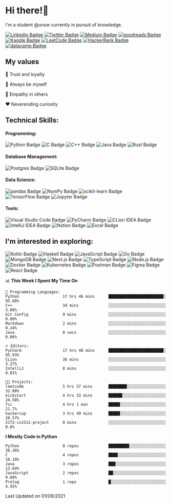 # Hi there!👋

I'm a student @unsw currently in pursuit of knowledge.

[//]: <> (Some of the badges here are just for my own motivation purposes.)

[![Linkedin Badge](https://img.shields.io/badge/-ericzhu98-0A66C2?logo=linkedin&style=flat)](https://linkedin.com/in/ericzhu98/)
[![Twitter Badge](https://img.shields.io/badge/-ericfezhu-1DA1F2?logo=twitter&logoColor=white&style=flat)](https://twitter.com/ericfezhu)
[![Medium Badge](https://img.shields.io/badge/-ericfzhu-000000?logo=medium&logoColor=white&style=flat)](https://medium.com/@ericfzhu)
[![goodreads Badge](https://img.shields.io/badge/-ericfzhu-372213?logo=goodreads&logoColor=white&style=flat)](https://goodreads.com/ericfzhu)
[![Kaggle Badge](https://img.shields.io/badge/-ericzfhu-20BEFF?logo=kaggle&logoColor=white&style=flat)](https://kaggle.com/ericfzhu)
[![LeetCode Badge](https://img.shields.io/badge/-ericfzhu-FFA116?logo=leetcode&logoColor=white&style=flat)](https://leetcode.com/ericfzhu/)
[![HackerRank Badge](https://img.shields.io/badge/-ericfzhu-00EA64?logo=hackerrank&logoColor=white&style=flat)](https://hackerrank.com/ericfzhu)
[![datacamp Badge](https://img.shields.io/badge/-ericfzhu-03EF62?logo=datacamp&logoColor=white&style=flat)](https://datacamp.com/profile/ericfzhu)


## My values

:blue_heart: Trust and loyalty

:purple_heart: Always be myself

:green_heart: Empathy in others

:heart: Neverending curiosity

## Technical Skills:

#### Programming:

![Python Badge](https://img.shields.io/badge/-Python-14354C?logo=python&logoColor=white&style=flat)
![C Badge](https://img.shields.io/badge/C-%2300599C.svg?logo=c&logoColor=white&style=flat)
![C++ Badge](https://img.shields.io/badge/-C++-00599C?logo=c%2B%2B&logoColor=white&style=flat)
![Java Badge](https://img.shields.io/badge/-Java-007396?logo=java&logoColor=white&style=flat)
![Rust Badge](https://img.shields.io/badge/-Rust-000000?logo=rust&style=flat)

#### Database Management:

![Postgres Badge](https://img.shields.io/badge/-Postgres-316192?logo=postgresql&logoColor=white&style=flat)
![SQLite Badge](https://img.shields.io/badge/-SQLite-07405e?logo=sqlite&logoColor=white&style=flat)

#### Data Science:

![pandas Badge](https://img.shields.io/badge/-pandas-150458?logo=pandas&logoColor=white&style=flat)
![NumPy Badge](https://img.shields.io/badge/-NumPy-013243?logo=numpy&logoColor=white&style=flat)
![scikit-learn Badge](https://img.shields.io/badge/-scikit%20learn-F7931E?logo=scikit-learn&logoColor=white&style=flat)
![TensorFlow Badge](https://img.shields.io/badge/-TensorFlow-FF6F00?logo=tensorflow&logoColor=white&style=flat)
![Jupyter Badge](https://img.shields.io/badge/-Jupyter%20Lab-F37626?logo=jupyter&logoColor=white&style=flat)


#### Tools:

![Visual Studio Code Badge](https://img.shields.io/badge/-Visual%20Studio%20Code-0078d7?logo=visual-studio-code&logoColor=white&style=flat)
![PyCharm Badge](https://img.shields.io/badge/-PyCharm-000000?logo=pycharm&logoColor=white&style=flat)
![CLion IDEA Badge](https://img.shields.io/badge/-CLion-000000?logo=clion&logoColor=white&style=flat)
![IntelliJ IDEA Badge](https://img.shields.io/badge/-IntelliJ%20IDEA-000000?logo=intellij-idea&logoColor=white&style=flat)
![Notion Badge](https://img.shields.io/badge/-Notion-000000?logo=notion&logoColor=white&style=flat)
![Excel Badge](https://img.shields.io/badge/-Excel-217346?logo=microsoft-excel&logoColor=white&style=flat)

## I'm interested in exploring:

![Kotlin Badge](https://img.shields.io/badge/-Kotlin-0095D5?logo=kotlin&logoColor=white&style=flat)
![Haskell Badge](https://img.shields.io/badge/-Haskell-5D4F85?logo=haskell&logoColor=white&style=flat)
![JavaScript Badge](https://img.shields.io/badge/-JavaScript-323330?logo=javascript&logoColor=F7DF1E&style=flat)
![Go Badge](https://img.shields.io/badge/-Go-00ADD8?logo=go&logoColor=white&style=flat)
![MongoDB Badge](https://img.shields.io/badge/-MongoDB-47A248?logo=mongodb&logoColor=white&style=flat)
![Next.js Badge](https://img.shields.io/badge/-NextJs-000000?logo=next.js&style=flat)
![TypeScript Badge](https://img.shields.io/badge/-TypeScript-3178C6?logo=typescript&logoColor=white&style=flat)
![Node.js Badge](https://img.shields.io/badge/-Node.js-339933?logo=node.js&logoColor=white&style=flat)
![Docker Badge](https://img.shields.io/badge/-Docker-2496ED?logo=docker&logoColor=white&style=flat)
![Kubernetes Badge](https://img.shields.io/badge/-Kubernetes-326CE5?logo=kubernetes&logoColor=white&style=flat)
![Postman Badge](https://img.shields.io/badge/-Postman-FF6C37?logo=postman&logoColor=white&style=flat)
![Figma Badge](https://img.shields.io/badge/-Figma-F24E1E?logo=figma&logoColor=white&style=flat)
![React Badge](https://img.shields.io/badge/-React-20232a?logo=react&logoColor=2361DAFB&style=flat)

<!--START_SECTION:waka-->
📊 **This Week I Spent My Time On** 

```text
💬 Programming Languages: 
Python                   17 hrs 46 mins      ████████████████████████░   95.68% 
C++                      34 mins             ░░░░░░░░░░░░░░░░░░░░░░░░░   3.08% 
Git Config               9 mins              ░░░░░░░░░░░░░░░░░░░░░░░░░   0.89% 
Markdown                 2 mins              ░░░░░░░░░░░░░░░░░░░░░░░░░   0.24% 
Java                     0 secs              ░░░░░░░░░░░░░░░░░░░░░░░░░   0.06%

🔥 Editors: 
PyCharm                  17 hrs 48 mins      ████████████████████████░   95.93% 
CLion                    36 mins             ░░░░░░░░░░░░░░░░░░░░░░░░░   3.27% 
IntelliJ                 8 mins              ░░░░░░░░░░░░░░░░░░░░░░░░░   0.81%

🐱‍💻 Projects: 
leetcode                 5 hrs 57 mins       ████████░░░░░░░░░░░░░░░░░   32.08% 
kickstart                4 hrs 33 mins       ██████░░░░░░░░░░░░░░░░░░░   24.58% 
fcc                      4 hrs 1 min         █████░░░░░░░░░░░░░░░░░░░░   21.7% 
hackercup                3 hrs 49 mins       █████░░░░░░░░░░░░░░░░░░░░   20.57% 
21T2-cs2511-project      8 mins              ░░░░░░░░░░░░░░░░░░░░░░░░░   0.8%

```

**I Mostly Code in Python** 

```text
Python                   8 repos             █████████░░░░░░░░░░░░░░░░   36.36% 
C                        4 repos             ████░░░░░░░░░░░░░░░░░░░░░   18.18% 
Java                     3 repos             ███░░░░░░░░░░░░░░░░░░░░░░   13.64% 
JavaScript               2 repos             ██░░░░░░░░░░░░░░░░░░░░░░░   9.09% 
Prolog                   1 repo              █░░░░░░░░░░░░░░░░░░░░░░░░   4.55%

```



 Last Updated on 01/09/2021
<!--END_SECTION:waka-->

